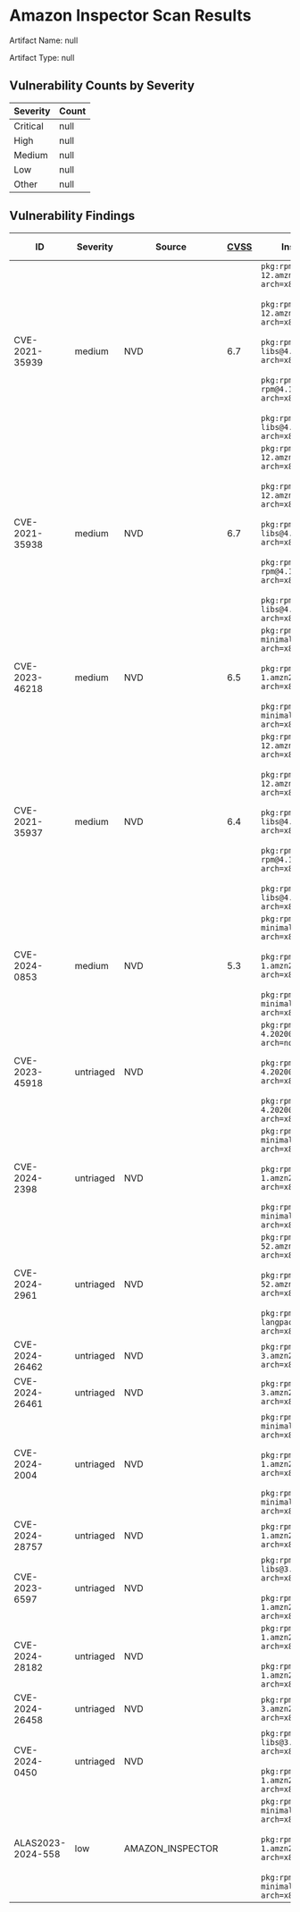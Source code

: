 # Amazon Inspector Scan Results
Artifact Name: null

Artifact Type: null

## Vulnerability Counts by Severity

| Severity | Count |
|----------|-------|
| Critical | null|
| High     | null|
| Medium   | null|
| Low      | null|
| Other    | null|


## Vulnerability Findings

| ID | Severity | Source | [CVSS](https://www.first.org/cvss/) | Installed Package ([PURL](https://github.com/package-url/purl-spec/tree/master?tab=readme-ov-file#purl)) | Fixed Package | Path | [EPSS](https://www.first.org/epss/) | Exploit Available | Exploit Last Seen | CWEs |
| ------- | ------- | ------- | ------- | ------- | ------- | ------- | ------- | ------- | ------- | ------- |
| CVE-2021-35939 | medium | NVD | 6.7 | `pkg:rpm/amazon/rpm-libs@4.16.1.3-12.amzn2023.0.6?arch=x86_64&distro=2023&epoch=0`<br><br>`pkg:rpm/amazon/rpm@4.16.1.3-12.amzn2023.0.6?arch=x86_64&distro=2023&epoch=0`<br><br>`pkg:rpm/amazon/rpm-sign-libs@4.16.1.3-12.amzn2023.0.6?arch=x86_64&distro=2023&epoch=0`<br><br>`pkg:rpm/amazon/python3-rpm@4.16.1.3-12.amzn2023.0.6?arch=x86_64&distro=2023&epoch=0`<br><br>`pkg:rpm/amazon/rpm-build-libs@4.16.1.3-12.amzn2023.0.6?arch=x86_64&distro=2023&epoch=0` | `0:4.16.1.3-29.amzn2023.0.6` |  | 0.00075 |  |  | `CWE-59` |
| CVE-2021-35938 | medium | NVD | 6.7 | `pkg:rpm/amazon/rpm-libs@4.16.1.3-12.amzn2023.0.6?arch=x86_64&distro=2023&epoch=0`<br><br>`pkg:rpm/amazon/rpm@4.16.1.3-12.amzn2023.0.6?arch=x86_64&distro=2023&epoch=0`<br><br>`pkg:rpm/amazon/rpm-sign-libs@4.16.1.3-12.amzn2023.0.6?arch=x86_64&distro=2023&epoch=0`<br><br>`pkg:rpm/amazon/python3-rpm@4.16.1.3-12.amzn2023.0.6?arch=x86_64&distro=2023&epoch=0`<br><br>`pkg:rpm/amazon/rpm-build-libs@4.16.1.3-12.amzn2023.0.6?arch=x86_64&distro=2023&epoch=0` | `0:4.16.1.3-29.amzn2023.0.6` |  | 0.00075 |  |  | `CWE-59` |
| CVE-2023-46218 | medium | NVD | 6.5 | `pkg:rpm/amazon/libcurl-minimal@8.5.0-1.amzn2023.0.1?arch=x86_64&distro=2023&epoch=0`<br><br>`pkg:rpm/amazon/curl@8.5.0-1.amzn2023.0.1?arch=x86_64&distro=2023&epoch=0`<br><br>`pkg:rpm/amazon/curl-minimal@8.5.0-1.amzn2023.0.1?arch=x86_64&distro=2023&epoch=0` | `0:8.5.0-1.amzn2023.0.2` |  | 0.00071 | true | 2024-05-20T13:08:30Z |  |
| CVE-2021-35937 | medium | NVD | 6.4 | `pkg:rpm/amazon/rpm-libs@4.16.1.3-12.amzn2023.0.6?arch=x86_64&distro=2023&epoch=0`<br><br>`pkg:rpm/amazon/rpm@4.16.1.3-12.amzn2023.0.6?arch=x86_64&distro=2023&epoch=0`<br><br>`pkg:rpm/amazon/rpm-sign-libs@4.16.1.3-12.amzn2023.0.6?arch=x86_64&distro=2023&epoch=0`<br><br>`pkg:rpm/amazon/python3-rpm@4.16.1.3-12.amzn2023.0.6?arch=x86_64&distro=2023&epoch=0`<br><br>`pkg:rpm/amazon/rpm-build-libs@4.16.1.3-12.amzn2023.0.6?arch=x86_64&distro=2023&epoch=0` | `0:4.16.1.3-29.amzn2023.0.6` |  | 0.00086 |  |  | `CWE-367`<br><br>`CWE-59` |
| CVE-2024-0853 | medium | NVD | 5.3 | `pkg:rpm/amazon/libcurl-minimal@8.5.0-1.amzn2023.0.1?arch=x86_64&distro=2023&epoch=0`<br><br>`pkg:rpm/amazon/curl@8.5.0-1.amzn2023.0.1?arch=x86_64&distro=2023&epoch=0`<br><br>`pkg:rpm/amazon/curl-minimal@8.5.0-1.amzn2023.0.1?arch=x86_64&distro=2023&epoch=0` | `0:8.5.0-1.amzn2023.0.3` |  | 0.00058 | true | 2024-05-18T20:41:40Z | `CWE-295` |
| CVE-2023-45918 | untriaged | NVD |  | `pkg:rpm/amazon/ncurses-base@6.2-4.20200222.amzn2023.0.5?arch=noarch&distro=2023&epoch=0`<br><br>`pkg:rpm/amazon/ncurses-libs@6.2-4.20200222.amzn2023.0.5?arch=x86_64&distro=2023&epoch=0`<br><br>`pkg:rpm/amazon/ncurses@6.2-4.20200222.amzn2023.0.5?arch=x86_64&distro=2023&epoch=0` | `0:6.2-4.20200222.amzn2023.0.6` |  | 0.00043 |  |  |  |
| CVE-2024-2398 | untriaged | NVD |  | `pkg:rpm/amazon/libcurl-minimal@8.5.0-1.amzn2023.0.1?arch=x86_64&distro=2023&epoch=0`<br><br>`pkg:rpm/amazon/curl@8.5.0-1.amzn2023.0.1?arch=x86_64&distro=2023&epoch=0`<br><br>`pkg:rpm/amazon/curl-minimal@8.5.0-1.amzn2023.0.1?arch=x86_64&distro=2023&epoch=0` | `0:8.5.0-1.amzn2023.0.4` |  | 0.00044 |  |  |  |
| CVE-2024-2961 | untriaged | NVD |  | `pkg:rpm/amazon/glibc-common@2.34-52.amzn2023.0.7?arch=x86_64&distro=2023&epoch=0`<br><br>`pkg:rpm/amazon/glibc@2.34-52.amzn2023.0.7?arch=x86_64&distro=2023&epoch=0`<br><br>`pkg:rpm/amazon/glibc-minimal-langpack@2.34-52.amzn2023.0.7?arch=x86_64&distro=2023&epoch=0` | `0:2.34-52.amzn2023.0.10` |  | 0.00044 | true | 2024-05-20T21:13:25Z | `CWE-787` |
| CVE-2024-26462 | untriaged | NVD |  | `pkg:rpm/amazon/krb5-libs@1.21-3.amzn2023.0.3?arch=x86_64&distro=2023&epoch=0` | `0:1.21-3.amzn2023.0.4` |  | 0.00043 |  |  |  |
| CVE-2024-26461 | untriaged | NVD |  | `pkg:rpm/amazon/krb5-libs@1.21-3.amzn2023.0.3?arch=x86_64&distro=2023&epoch=0` | `0:1.21-3.amzn2023.0.4` |  | 0.00043 |  |  |  |
| CVE-2024-2004 | untriaged | NVD |  | `pkg:rpm/amazon/libcurl-minimal@8.5.0-1.amzn2023.0.1?arch=x86_64&distro=2023&epoch=0`<br><br>`pkg:rpm/amazon/curl@8.5.0-1.amzn2023.0.1?arch=x86_64&distro=2023&epoch=0`<br><br>`pkg:rpm/amazon/curl-minimal@8.5.0-1.amzn2023.0.1?arch=x86_64&distro=2023&epoch=0` | `0:8.5.0-1.amzn2023.0.4` |  | 0.00044 |  |  |  |
| CVE-2024-28757 | untriaged | NVD |  | `pkg:rpm/amazon/expat@2.5.0-1.amzn2023.0.3?arch=x86_64&distro=2023&epoch=0` | `0:2.5.0-1.amzn2023.0.4` |  | 0.00044 | true | 2024-05-17T01:55:59Z |  |
| CVE-2023-6597 | untriaged | NVD |  | `pkg:rpm/amazon/python3-libs@3.9.16-1.amzn2023.0.6?arch=x86_64&distro=2023&epoch=0`<br><br>`pkg:rpm/amazon/python3@3.9.16-1.amzn2023.0.6?arch=x86_64&distro=2023&epoch=0` | `0:3.9.16-1.amzn2023.0.8` |  | 0.00044 |  |  |  |
| CVE-2024-28182 | untriaged | NVD |  | `pkg:rpm/amazon/libnghttp2@1.57.0-1.amzn2023.0.1?arch=x86_64&distro=2023&epoch=0`<br><br>`pkg:rpm/amazon/nghttp2@1.57.0-1.amzn2023.0.1?arch=x86_64&distro=2023&epoch=0` | `0:1.59.0-3.amzn2023.0.1` |  | 0.00044 | true | 2024-05-20T15:47:49Z | `CWE-770` |
| CVE-2024-26458 | untriaged | NVD |  | `pkg:rpm/amazon/krb5-libs@1.21-3.amzn2023.0.3?arch=x86_64&distro=2023&epoch=0` | `0:1.21-3.amzn2023.0.4` |  | 0.00043 |  |  |  |
| CVE-2024-0450 | untriaged | NVD |  | `pkg:rpm/amazon/python3-libs@3.9.16-1.amzn2023.0.6?arch=x86_64&distro=2023&epoch=0`<br><br>`pkg:rpm/amazon/python3@3.9.16-1.amzn2023.0.6?arch=x86_64&distro=2023&epoch=0` | `0:3.9.16-1.amzn2023.0.7` |  | 0.00046 |  |  | `CWE-405` |
| ALAS2023-2024-558 | low | AMAZON_INSPECTOR |  | `pkg:rpm/amazon/libcurl-minimal@8.5.0-1.amzn2023.0.1?arch=x86_64&distro=2023&epoch=0`<br><br>`pkg:rpm/amazon/curl@8.5.0-1.amzn2023.0.1?arch=x86_64&distro=2023&epoch=0`<br><br>`pkg:rpm/amazon/curl-minimal@8.5.0-1.amzn2023.0.1?arch=x86_64&distro=2023&epoch=0` | `0:8.5.0-1.amzn2023.0.2` |  |  |  |  |  |

